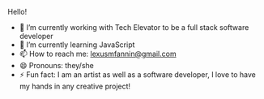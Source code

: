 Hello!

- 🔭 I’m currently working with Tech Elevator to be a full stack software developer
- 🌱 I’m currently learning JavaScript
- 📫 How to reach me: lexusmfannin@gmail.com
- 😄 Pronouns: they/she
- ⚡ Fun fact: I am an artist as well as a software developer, I love to have my hands in any creative project!
